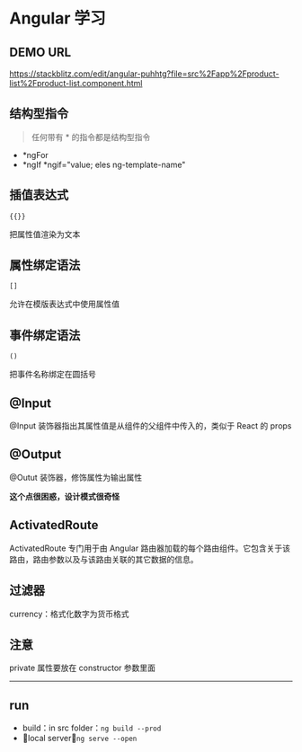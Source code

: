 # Angular 学习

## DEMO URL

https://stackblitz.com/edit/angular-puhhtg?file=src%2Fapp%2Fproduct-list%2Fproduct-list.component.html

## 结构型指令

> 任何带有 * 的指令都是结构型指令

- *ngFor
- *ngIf
  *ngif="value; eles ng-template-name"

## 插值表达式

`{{}}`

把属性值渲染为文本

## 属性绑定语法

`[]`

允许在模版表达式中使用属性值

## 事件绑定语法

`()`

把事件名称绑定在圆括号

## @Input

@Input 装饰器指出其属性值是从组件的父组件中传入的，类似于 React 的 props

## @Output

@Outut 装饰器，修饰属性为输出属性

**这个点很困惑，设计模式很奇怪**


## ActivatedRoute

ActivatedRoute 专门用于由 Angular 路由器加载的每个路由组件。它包含关于该路由，路由参数以及与该路由关联的其它数据的信息。

## 过滤器

currency：格式化数字为货币格式

## 注意

private 属性要放在 constructor 参数里面

---

## run

- build：in src folder：`ng build --prod`
- local server：`ng serve --open`
